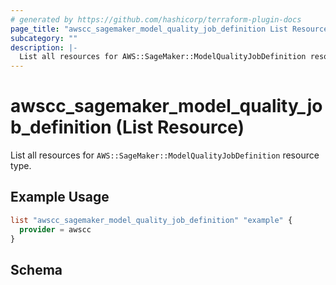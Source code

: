 ```yaml
---
# generated by https://github.com/hashicorp/terraform-plugin-docs
page_title: "awscc_sagemaker_model_quality_job_definition List Resource - terraform-provider-awscc"
subcategory: ""
description: |-
  List all resources for AWS::SageMaker::ModelQualityJobDefinition resource type.
---
```


# awscc_sagemaker_model_quality_job_definition (List Resource)

List all resources for `AWS::SageMaker::ModelQualityJobDefinition` resource type.

## Example Usage

```terraform
list "awscc_sagemaker_model_quality_job_definition" "example" {
  provider = awscc
}
```

<!-- schema generated by tfplugindocs -->
## Schema
